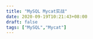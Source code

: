 ```yaml
---
title: "MySQL Mycat实战"
date: 2020-09-19T10:21:43+08:00
draft: false
tags: ["MySQL","Mycat"]
---
```


  

​    

​    

​    

​    

​    

​    

​    

​    